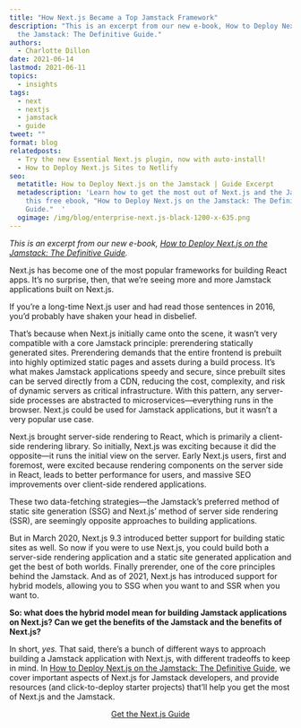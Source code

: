 ```yaml
---
title: "How Next.js Became a Top Jamstack Framework"
description: "This is an excerpt from our new e-book, How to Deploy Next.js on
  the Jamstack: The Definitive Guide."
authors:
  - Charlotte Dillon
date: 2021-06-14
lastmod: 2021-06-11
topics:
  - insights
tags:
  - next
  - nextjs
  - jamstack
  - guide
tweet: ""
format: blog
relatedposts:
  - Try the new Essential Next.js plugin, now with auto-install!
  - How to Deploy Next.js Sites to Netlify
seo:
  metatitle: How to Deploy Next.js on the Jamstack | Guide Excerpt
  metadescription: 'Learn how to get the most out of Next.js and the Jamstack in
    this free ebook, "How to Deploy Next.js on the Jamstack: The Definitive
    Guide."  '
  ogimage: /img/blog/enterprise-next.js-black-1200-x-635.png
---
```

*This is an excerpt from our new e-book, [How to Deploy Next.js on the Jamstack: The Definitive Guide](https://www.netlify.com/resources/guides/next-js-on-the-jamstack/).*

Next.js has become one of the most popular frameworks for building React apps. It’s no surprise, then, that we’re seeing more and more Jamstack applications built on Next.js.

If you’re a long-time Next.js user and had read those sentences in 2016, you’d probably have shaken your head in disbelief.

That’s because when Next.js initially came onto the scene, it wasn’t very compatible with a core Jamstack principle: prerendering statically generated sites. Prerendering demands that the entire frontend is prebuilt into highly optimized static pages and assets during a build process. It’s what makes Jamstack applications speedy and secure, since prebuilt sites can be served directly from a CDN, reducing the cost, complexity, and risk of dynamic servers as critical infrastructure. With this pattern, any server-side processes are abstracted to microservices—everything runs in the browser. Next.js could be used for Jamstack applications, but it wasn’t a very popular use case.

Next.js brought server-side rendering to React, which is primarily a client-side rendering library. So initially, Next.js was exciting because it did the opposite—it runs the initial view on the server. Early Next.js users, first and foremost, were excited because rendering components on the server side in React, leads to better performance for users, and massive SEO improvements over client-side rendered applications.

These two data-fetching strategies—the Jamstack’s preferred method of static site generation (SSG) and Next.js’ method of server side rendering (SSR), are seemingly opposite approaches to building applications.

But in March 2020, Next.js 9.3 introduced better support for building static sites as well. So now if you were to use Next.js, you could build both a server-side rendering application and a static site generated application and get the best of both worlds. Finally prerender, one of the core principles behind the Jamstack. And as of 2021, Next.js has introduced support for hybrid models, allowing you to SSG when you want to and SSR when you want to.

**So: what does the hybrid model mean for building Jamstack applications on Next.js? Can we get the benefits of the Jamstack and the benefits of Next.js?**

In short, *yes.* That said, there’s a bunch of different ways to approach building a Jamstack application with Next.js, with different tradeoffs to keep in mind. In [How to Deploy Next.js on the Jamstack: The Definitive Guide](https://www.netlify.com/resources/guides/next-js-on-the-jamstack/), we cover important aspects of Next.js for Jamstack developers, and provide resources (and click-to-deploy starter projects) that’ll help you get the most of Next.js and the Jamstack.

<p style="text-align:center"><a href="https://www.netlify.com/resources/guides/next-js-on-the-jamstack/" class="button">Get the Next.js Guide</a></p>
